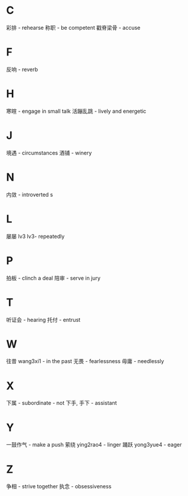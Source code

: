 # C 

彩排 - rehearse
称职 - be competent 
戳脊梁骨 - accuse 
 
# F 

反响 - reverb

# H

寒暄 - engage in small talk
活蹦乱跳 - lively and energetic 
# J

境遇 - circumstances
酒铺 - winery

# N
内敛 - introverted s
# L 

屡屡 lv3 lv3- repeatedly
# P 

拍板 - clinch a deal
陪审 - serve in jury 

# T

听证会 - hearing
托付 - entrust
# W

往昔 wang3xi1 - in the past
无畏 - fearlessness
毋庸 - needlessly
# X

下属 - subordinate - not 下手, 手下 - assistant 

# Y 

一鼓作气 - make a push
萦绕 ying2rao4 - linger
踊跃 yong3yue4 - eager 

# Z

争相 - strive together
执念 - obsessiveness